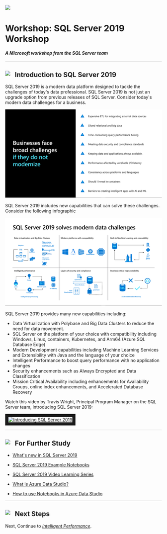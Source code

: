 ![](../graphics/microsoftlogo.png)

# Workshop: SQL Server 2019 Workshop

#### <i>A Microsoft workshop from the SQL Server team</i>

<p style="border-bottom: 1px solid lightgrey;"></p>

<h2><img style="float: left; margin: 0px 15px 15px 0px;" src="https://github.com/microsoft/sqlworkshops/blob/master/graphics/textbubble.png?raw=true"><b>     Introduction to SQL Server 2019</b></h2>

SQL Server 2019 is a modern data platform designed to tackle the challenges of today's data professional. SQL Server 2019 is not just an upgrade option from previous releases of SQL Server. Consider today's modern data challenges for a business.

![Modern Data Challenges](./graphics/modern_data_challenges.png)

SQL Server 2019 includes new capabilities that can solve these challenges. Consider the following infographic

![SQL Server 2019 Solves Modern Data Challenges](./graphics/2019_solve_data_challenges.png)

SQL Server 2019 provides many new capabilities including:

- Data Virtualization with Polybase and Big Data Clusters to reduce the need for data movement.
- SQL Server on the platform of your choice with compatibility including Windows, Linux, containers, Kubernetes, and Arm64 (Azure SQL Database Edge)
- Modern Development capabilities including Machine Learning Services and Extensibility with Java and the language of your choice
- Intelligent Performance to boost query performance with no application changes
- Security enhancements such as Always Encrypted and Data Classification
- Mission Critical Availability including enhancements for Availability Groups, online index enhancements, and Accelerated Database Recovery

Watch this video by Travis Wright, Principal Program Manager on the SQL Server team, introducing SQL Server 2019:

<a href="http://www.youtube.com/watch?feature=player_embedded&v=TZrsxrz6w34
" target="_blank"><img src="http://img.youtube.com/vi/TZrsxrz6w34/0.jpg" 
alt="Introducing SQL Server 2019" width="500" height="400" border="10" /></a>

<p style="border-bottom: 1px solid lightgrey;"></p>

<h2><img style="float: left; margin: 0px 15px 15px 0px;" src="https://github.com/microsoft/sqlworkshops/blob/master/graphics/owl.png?raw=true"><b>     For Further Study</b></h2>

- [What's new in SQL Server 2019](https://docs.microsoft.com/en-us/sql/sql-server/what-s-new-in-sql-server-ver15)

- [SQL Server 2019 Example Notebooks](https://github.com/microsoft/sql-server-samples/tree/master/samples/features/sql2019notebooks)

- [SQL Server 2019 Video Learning Series](https://aka.ms/sql2019learning)

- [What is Azure Data Studio?](https://docs.microsoft.com/en-us/sql/azure-data-studio/what-is)

- [How to use Notebooks in Azure Data Studio](https://docs.microsoft.com/en-us/sql/azure-data-studio/sql-notebooks)

<p style="border-bottom: 1px solid lightgrey;"></p>

<h2><img style="float: left; margin: 0px 15px 15px 0px;" src="https://github.com/microsoft/sqlworkshops/blob/master/graphics/geopin.png?raw=true"><b>  Next Steps</b></h2>

Next, Continue to <a href="02_IntelligentPerformance.md" target="_blank"><i>Intelligent Performance</i></a>.
